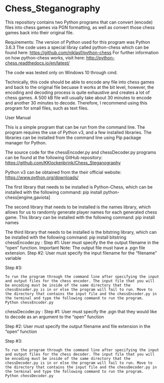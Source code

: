 # Chess_Steganography
This repository contains two Python programs that can convert (encode) files into chess games via PGN formatting, as well as convert those chess games back into their original file.

Requirements:
The version of Python used for this program was Python 3.6.3
The code uses a special libray called python-chess which can be found here:
  https://github.com/niklasf/python-chess
For further information on how python-chess works, visit here:
  http://python-chess.readthedocs.io/en/latest/
  
The code was tested only on Windows 10 through cmd.

Technically, this code should be able to encode any file into chess games and back to the original file becuase it works at the bit level, however, the encoding and decoding process is quite exhaustive and creates a lot of chess games. A 500 kB file will usually take about 30 minutes to encode and another 30 minutes to decode. Therefore, I recommend using this program for small files, such as text files.


User Manual

This is a simple program that can be run from the command line. The program requires the use of Python v3, and a few installed libraries. The libraries can be installed from the command line using Pip package manager for Python. 

The source code for the chessEncoder.py and chessDecoder.py programs can be found at the following GitHub repository: https://github.com/KKlockenbrink/Chess_Steganography

Python v3 can be obtained from the their official website: https://www.python.org/downloads/ 

The first library that needs to be installed is Python-Chess, which can be installed with the following command: 
	pip install python-chess[engine,gaviota]

The second library that needs to be installed is the names library, which allows for us to randomly generate player names for each generated chess game. This library can be installed with the following command:
	pip install names

The third library that needs to be installed is the bitstring library, which can be installed with the following command:
	pip install bitstring
chessEncoder.py : 
Step #1:
User must specify the the output filename in the “open” function. 
  Important Note: The output file must have a .pgn file extension. 
Step #2:
User must specify the input filename for the “filename” variable

Step #3:

	To run the program through the command line after specifying the input and output files for the chess encoder. The input file that you will be encoding must be inside of the same directory that the chessEncoder.py is in or else the program will fail to run. Move to the directory that contains the input file and the chessEncoder.py in the terminal and type the following command to run the program.
	Python chessEncoder.py
chessDecoder.py :
Step #1: 
User must specify the .pgn that they would like to decode as an argument to the “open” function


Step #2: 
	User must specify the output filename and file extension in the “open” function

Step #3:

	To run the program through the command line after specifying the input and output files for the chess decoder. The input file that you will be encoding must be inside of the same directory that the chessDecoder.py is in or else the program will fail to run. Move to the directory that contains the input file and the chessDecoder.py in the terminal and type the following command to run the program.
	Python chessDecoder.py

